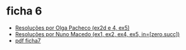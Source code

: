 # ficha 6

- [Resoluções por Olga Pacheco (ex2d e 4, ex5)](https://github.com/giventofly/cp1920/blob/master/ficha6/tp1.md)
- [Resoluções por Nuno Macedo (ex1, ex2, ex4, ex5, in=[zero,succ])](https://github.com/giventofly/cp1920/blob/master/ficha6/tp2.md)
- [pdf ficha7](https://github.com/giventofly/cp1920/blob/master/ficha4/cp1920f07.pdf)